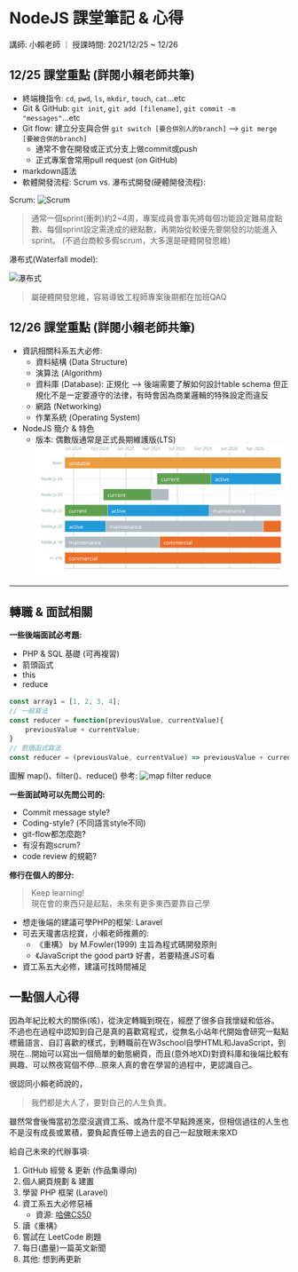 # NodeJS 課堂筆記 & 心得   
講師: 小賴老師 ｜ 授課時間: 2021/12/25 ~ 12/26

## 12/25 課堂重點 (詳閱小賴老師共筆)
- 終端機指令: `cd`, `pwd`, `ls`, `mkdir`, `touch`, `cat`...etc
- Git & GitHub: `git init`, `git add [filename]`, `git commit -m "messages"`...etc
- Git flow: 建立分支與合併 `git switch [要合併別人的branch]` --> `git merge [要被合併的branch]`
    - 通常不會在開發或正式分支上做commit或push
    - 正式專案會常用pull request (on GitHub)
- markdown語法
- 軟體開發流程: Scrum vs. 瀑布式開發(硬體開發流程):

Scrum:
![](https://www.visual-paradigm.com/servlet/editor-content/scrum/what-are-scrum-time-boxed-events/sites/7/2018/12/five-scrum-events.png "Scrum")

> 通常一個sprint(衝刺)約2~4周，專案成員會事先將每個功能設定難易度點數、每個sprint設定需達成的總點數，再開始從較優先要開發的功能進入sprint。
> (不過台商較多假scrum，大多還是硬體開發思維)

瀑布式(Waterfall model):

![](https://i.imgur.com/5BlHgUT.jpg "瀑布式")

> 屬硬體開發思維，容易導致工程師專案後期都在加班QAQ


## 12/26 課堂重點 (詳閱小賴老師共筆)
- 資訊相關科系五大必修: 
    - 資料結構 (Data Structure)
    - 演算法 (Algorithm)
    - 資料庫 (Database): 正規化 --> 後端需要了解如何設計table schema
        但正規化不是一定要遵守的法律，有時會因為商業邏輯的特殊設定而違反
    - 網路 (Networking)
    - 作業系統 (Operating System)
- NodeJS 簡介 & 特色
    - 版本: 偶數版通常是正式長期維護版(LTS)
        ![](https://raw.githubusercontent.com/nodejs/Release/master/schedule.svg?sanitize=true "NodeJS version")

---
## 轉職 & 面試相關
**一些後端面試必考題:**
- PHP & SQL 基礎 (可再複習)
- 箭頭函式
- this
- reduce
```javascript
const array1 = [1, 2, 3, 4];
// 一般寫法
const reducer = function(previousValue, currentValue){
    previousValue + currentValue;
}
// 箭頭函式寫法
const reducer = (previousValue, currentValue) => previousValue + currentValue;

```
圖解 map()、filter()、reduce() 參考:
![](https://i.redd.it/9dm5u0f5mrr41.jpg "map filter reduce")


**一些面試時可以先問公司的:**
- Commit message style?
- Coding-style? (不同語言style不同)
- git-flow都怎麼跑?
- 有沒有跑scrum?
- code review 的規範?

**修行在個人的部分:**
> Keep learning! <br> 現在會的東西只是起點，未來有更多東西要靠自己學
- 想走後端的建議可學PHP的框架: Laravel
- 可去天瓏書店挖寶，小賴老師推薦的:
    - 《重構》 by M.Fowler(1999) 主旨為程式碼開發原則
    - 《JavaScript the good part》 好書，若要精進JS可看
- 資工系五大必修，建議可找時間補足

## 一點個人心得
因為年紀比較大的關係(咳)，從決定轉職到現在，經歷了很多自我懷疑和低谷。
不過也在過程中認知到自己是真的喜歡寫程式，從無名小站年代開始會研究一點點標籤語言、自訂喜歡的樣式，到轉職前在W3school自學HTML和JavaScript，到現在...開始可以寫出一個簡單的動態網頁，而且(意外地XD)對資料庫和後端比較有興趣、可以熬夜寫個不停...原來人真的會在學習的過程中，更認識自己。

很認同小賴老師說的，
> 我們都是大人了，要對自己的人生負責。

雖然常會後悔當初怎麼沒選資工系、或為什麼不早點跨進來，但相信過往的人生也不是沒有成長或累積，要負起責任帶上過去的自己一起放眼未來XD

給自己未來的代辦事項:
1. GitHub 經營 & 更新 (作品集導向)
2. 個人網頁規劃 & 建置
3. 學習 PHP 框架 (Laravel)
4. 資工系五大必修惡補
    - 資源: [哈佛CS50](https://cs50.harvard.edu/college/2022/spring/) 
5. 讀《重構》
6. 嘗試在 LeetCode 刷題
7. 每日(盡量)一篇英文新聞
9. 其他: 想到再更新



